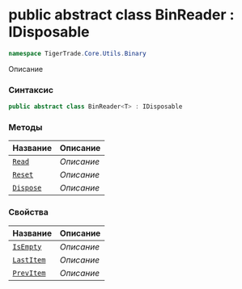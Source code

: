 
# public abstract class BinReader<T> : IDisposable
```csharp
namespace TigerTrade.Core.Utils.Binary
```



Описание

### Синтаксис
```csharp
public abstract class BinReader<T> : IDisposable
```


### Методы
| Название | Описание |
| --- | --- |
| [`Read`](./BinReader1.cs/Методы/Read.md) | *Описание* |
| [`Reset`](./BinReader1.cs/Методы/Reset.md) | *Описание* |
| [`Dispose`](./BinReader1.cs/Методы/Dispose.md) | *Описание* |

### Свойства
| Название | Описание |
| --- | --- |
| [`IsEmpty`](./BinReader1.cs/Свойства/IsEmpty.md) | *Описание* |
| [`LastItem`](./BinReader1.cs/Свойства/LastItem.md) | *Описание* |
| [`PrevItem`](./BinReader1.cs/Свойства/PrevItem.md) | *Описание* |



